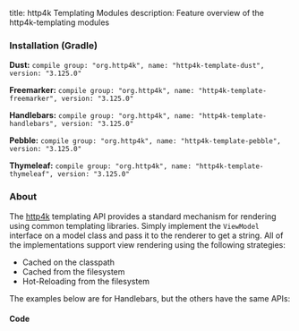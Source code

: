 title: http4k Templating Modules
description: Feature overview of the http4k-templating modules

### Installation (Gradle)
**Dust:** ```compile group: "org.http4k", name: "http4k-template-dust", version: "3.125.0"```

**Freemarker:** ```compile group: "org.http4k", name: "http4k-template-freemarker", version: "3.125.0"```

**Handlebars:** ```compile group: "org.http4k", name: "http4k-template-handlebars", version: "3.125.0"```

**Pebble:** ```compile group: "org.http4k", name: "http4k-template-pebble", version: "3.125.0"```

**Thymeleaf:** ```compile group: "org.http4k", name: "http4k-template-thymeleaf", version: "3.125.0"```

### About
The [http4k] templating API provides a standard mechanism for rendering using common templating libraries. Simply implement the `ViewModel` interface on a model class and pass it to the renderer to get a string. All of the implementations support view rendering using the following strategies:

* Cached on the classpath
* Cached from the filesystem
* Hot-Reloading from the filesystem

The examples below are for Handlebars, but the others have the same APIs:

#### Code  [<img class="octocat"/>](https://github.com/http4k/http4k/blob/master/src/docs/guide/modules/templating/example.kt)

 <script src="https://gist-it.appspot.com/https://github.com/http4k/http4k/blob/master/src/docs/guide/modules/templating/example.kt"></script>

[http4k]: https://http4k.org
